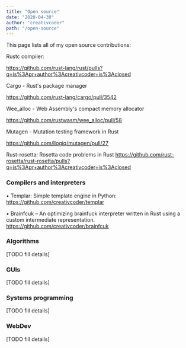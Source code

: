 ```yaml
---
title: "Open source"
date: "2020-04-30"
author: "creativcoder"
path: "/open-source"
---
```


This page lists all of my open source contributions:

Rustc compiler:

https://github.com/rust-lang/rust/pulls?q=is%3Apr+author%3Acreativcoder+is%3Aclosed

Cargo - Rust's package manager

https://github.com/rust-lang/cargo/pull/3542

Wee_alloc - Web Assembly's compact memory allocator

https://github.com/rustwasm/wee_alloc/pull/58

Mutagen - Mutation testing framework in Rust

https://github.com/llogiq/mutagen/pull/27

Rust-rosetta: Rosetta code problems in Rust
https://github.com/rust-rosetta/rust-rosetta/pulls?q=is%3Apr+author%3Acreativcoder+is%3Aclosed


### Compilers and interpreters

• Templar: Simple template engine in Python: https://github.com/creativcoder/templar

• Brainfcuk – An optimizing brainfuck interpreter written in Rust using a custom intermediate representation. https://github.com/creativcoder/brainfcuk

### Algorithms

[TODO fill details]

### GUIs

[TODO fill details]

### Systems programming

[TODO fill details]

### WebDev

[TODO fill details]
